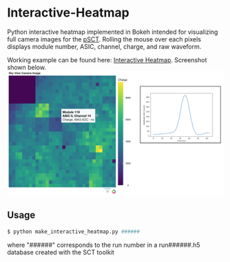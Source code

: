 # Interactive-Heatmap
Python interactive heatmap implemented in Bokeh intended for visualizing full camera images for the [pSCT](http://cta-psct.physics.ucla.edu/). Rolling the mouse over each pixels displays module number, ASIC, channel, charge, and raw waveform.

Working example can be found here: [Interactive Heatmap](http://icecube.wisc.edu/~mwinter/interactive_heatmap.html). Screenshot shown below.
![heatmap](heatmap.png)

## Usage 
```bash
$ python make_interactive_heatmap.py ######
```
where "######" corresponds to the run number in a run######.h5 database created with the SCT toolkit
